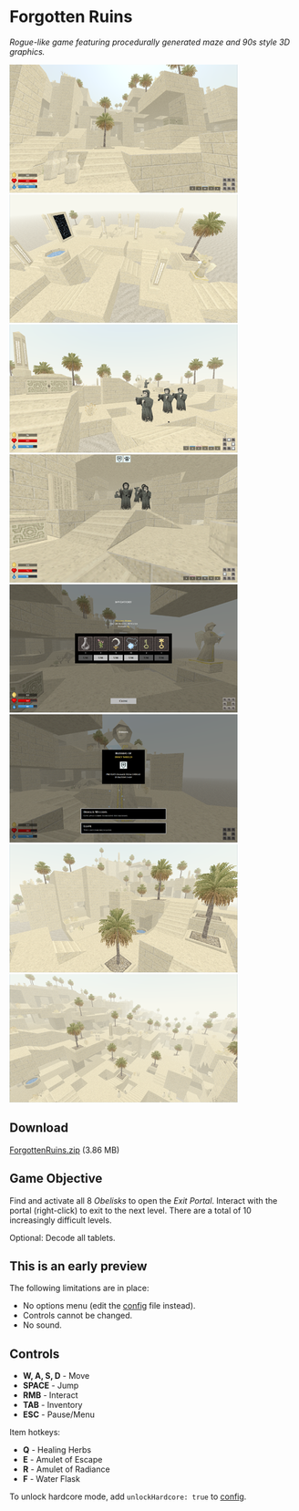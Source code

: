 
# Forgotten Ruins

_Rogue-like game featuring procedurally generated maze and 90s style 3D graphics._

[![1](screenshots/thumbs/1.png)](https://raw.githubusercontent.com/AshurAxelR/ForgottenRuins/master/screenshots/1.png)
[![2](screenshots/thumbs/2.png)](https://raw.githubusercontent.com/AshurAxelR/ForgottenRuins/master/screenshots/2.png)
[![3](screenshots/thumbs/3.png)](https://raw.githubusercontent.com/AshurAxelR/ForgottenRuins/master/screenshots/3.png)
[![4](screenshots/thumbs/4.png)](https://raw.githubusercontent.com/AshurAxelR/ForgottenRuins/master/screenshots/4.png)
[![5](screenshots/thumbs/5.png)](https://raw.githubusercontent.com/AshurAxelR/ForgottenRuins/master/screenshots/5.png)
[![6](screenshots/thumbs/6.png)](https://raw.githubusercontent.com/AshurAxelR/ForgottenRuins/master/screenshots/6.png)
[![7](screenshots/thumbs/7.png)](https://raw.githubusercontent.com/AshurAxelR/ForgottenRuins/master/screenshots/7.png)
[![8](screenshots/thumbs/8.png)](https://raw.githubusercontent.com/AshurAxelR/ForgottenRuins/master/screenshots/8.png)

## Download

[ForgottenRuins.zip](https://github.com/AshurAxelR/ForgottenRuins/releases/download/a.0.9/ForgottenRuins.zip) (3.86 MB)

## Game Objective

Find and activate all 8 _Obelisks_ to open the _Exit Portal_. Interact with the portal (right-click) to exit to the next level.
There are a total of 10 increasingly difficult levels.

Optional: Decode all tablets.

## This is an early preview

The following limitations are in place:

* No options menu (edit the [config](ruins.cfg) file instead).
* Controls cannot be changed.
* No sound.

## Controls

* **W, A, S, D** - Move
* **SPACE** - Jump
* **RMB** - Interact
* **TAB** - Inventory
* **ESC** - Pause/Menu

Item hotkeys:

* **Q** - Healing Herbs
* **E** - Amulet of Escape
* **R** - Amulet of Radiance
* **F** - Water Flask

To unlock hardcore mode, add `unlockHardcore: true` to [config](ruins.cfg).
